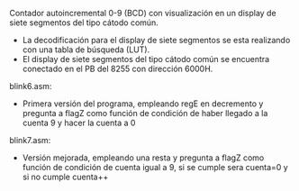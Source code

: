 Contador autoincremental 0-9 (BCD) con visualización en un display de siete segmentos del tipo cátodo común.

- La decodificación para el display de siete segmentos se esta realizando con una tabla de búsqueda (LUT).
- El display de siete segmentos del tipo cátodo común se encuentra conectado en el PB del 8255 con dirección 6000H.

blink6.asm:

- Primera versión del programa, empleando regE en decremento y pregunta a flagZ como función de condición de haber llegado a la cuenta 9 y hacer la cuenta a 0
  
blink7.asm:

- Versión mejorada, empleando una resta y pregunta a flagZ como función de condición de cuenta igual a 9, si se cumple sera cuenta=0 y si no cumple cuenta++ 
